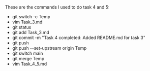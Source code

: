 These are the commands I used to do task 4 and 5:
  *  git switch -c Temp
  *  vim Task_3.md
  *  git status
  *  git add Task_3.md
  *  git commit -m "Task 4 completed: Added README.md for task 3"
  *  git push
  *  git push --set-upstream origin Temp
  *  git switch main
  *  git merge Temp
  *  vim Task_4_5.md


